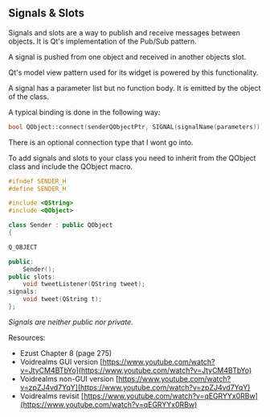 ## Signals & Slots

Signals and slots are a way to publish and receive messages between objects. It is Qt's implementation of the Pub/Sub pattern.

A signal is pushed from one object and received in another objects slot.

Qt's model view pattern used for its widget is powered by this functionality.

A signal has a parameter list but no function body. It is emitted by the object of the class.

A typical binding is done in the following way:

```cpp
bool QObject::connect(senderQObjectPtr, SIGNAL(signalName(parameters)), receiverQObjectPtr, SLOT(slotName(parameters);
```

There is an optional connection type that I wont go into.

To add signals and slots to your class you need to inherit from the QObject class and include the QObject macro.

```cpp
#ifndef SENDER_H
#define SENDER_H

#include <QString>
#include <QObject>

class Sender : public QObject
{

Q_OBJECT

public:
    Sender();
public slots:
    void tweetListener(QString tweet);    
signals:
    void tweet(QString t);
};
```

_Signals are neither public nor private._



Resources:

* Ezust Chapter 8 \(page 275\)
* Voidrealms GUI version [https://www.youtube.com/watch?v=JtyCM4BTbYo](https://www.youtube.com/watch?v=JtyCM4BTbYo)
* Voidrealms non-GUI version [https://www.youtube.com/watch?v=zpZJ4vd7YqY](https://www.youtube.com/watch?v=zpZJ4vd7YqY)
* Voidrealms revisit [https://www.youtube.com/watch?v=qEGRYYx0RBw](https://www.youtube.com/watch?v=qEGRYYx0RBw)



